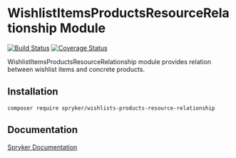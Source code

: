 # WishlistItemsProductsResourceRelationship Module
[![Build Status](https://travis-ci.org/spryker/wishlist-items-products-resource-relationship.svg)](https://travis-ci.org/spryker/wishlists-products-resource-relationship)
[![Coverage Status](https://coveralls.io/repos/github/spryker/wishlist-items-products-resource-relationship/badge.svg)](https://coveralls.io/github/spryker/wishlists-products-resource-relationship)

WishlistItemsProductsResourceRelationship module provides relation between wishlist items and concrete products.

## Installation

```
composer require spryker/wishlists-products-resource-relationship
```

## Documentation

[Spryker Documentation](https://academy.spryker.com/developing_with_spryker/module_guide/modules.html)
